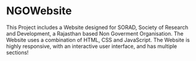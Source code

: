 # NGOWebsite
This Project includes a Website designed for SORAD, Society of Research and Development, a Rajasthan based Non Goverment Organisation. The Website uses a combination of HTML, CSS and JavaScript.
The Website is highly responsive, with an interactive user interface, and has multiple sections!
